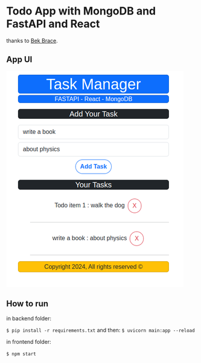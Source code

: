 # Todo App with MongoDB and FastAPI and React



thanks to [Bek Brace](https://github.com/BekBrace).


## App UI


![app picture](./docs/todo_mfr.png)


## How to run


in backend folder:

`$ pip install -r requirements.txt`
and then:
`$ uvicorn main:app --reload`


in frontend folder:

`$ npm start`

